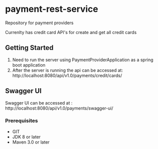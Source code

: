 # payment-rest-service

Repository for payment providers

Currenlty has credit card API's for create and get all credit cards

## Getting Started

1) Need to run the server using PaymentProviderApplication as a spring boot application 
2) After the server is running the api can be accessed at: http://localhost:8080/api/v1.0/payments/credit/cards/

## Swagger UI

Swagger UI can be accessed at : http://localhost:8080/api/v1.0/payments/swagger-ui/

### Prerequisites
* GIT
* JDK 8 or later
* Maven 3.0 or later

